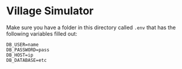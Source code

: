 Village Simulator
=================

Make sure you have a folder in this directory called `.env` that has the following variables filled out:

```
DB_USER=name
DB_PASSWORD=pass
DB_HOST=ip
DB_DATABASE=etc
```
